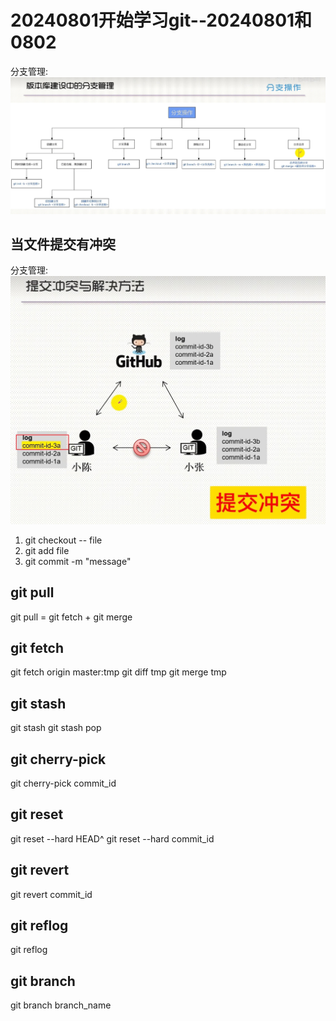 # 20240801开始学习git--20240801和0802

分支管理:![ ](/Image/GIT分支管理.jpg)

## 当文件提交有冲突
分支管理:![ ](/Image/git提交冲突.jpg)
1. git checkout -- file
2. git add file
3. git commit -m "message"

## git pull
git pull = git fetch + git merge

## git fetch
git fetch origin master:tmp
git diff tmp
git merge tmp

## git stash
git stash
git stash pop

## git cherry-pick
git cherry-pick commit_id

## git reset
git reset --hard HEAD^
git reset --hard commit_id

## git revert
git revert commit_id

## git reflog
git reflog

## git branch
git branch branch_name